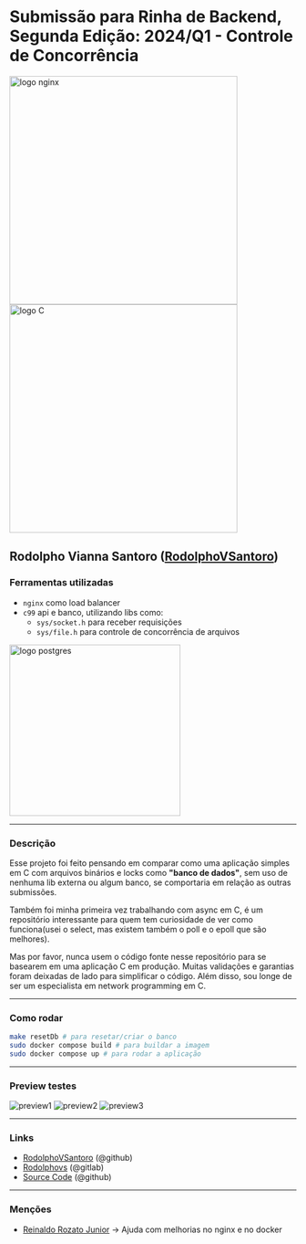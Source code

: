 # Submissão para Rinha de Backend, Segunda Edição: 2024/Q1 - Controle de Concorrência


<img src="https://upload.wikimedia.org/wikipedia/commons/c/c5/Nginx_logo.svg" alt="logo nginx" width="400" height="auto">
<br />
<img src="https://imgs.search.brave.com/CJ1qsQ77NgbW8m08i7yLKL6m78khjHtNRuLy082Pg-w/rs:fit:860:0:0/g:ce/aHR0cHM6Ly91cGxv/YWQud2lraW1lZGlh/Lm9yZy93aWtpcGVk/aWEvY29tbW9ucy8w/LzBlL1RoZV9DX1By/b2dyYW1taW5nX0xh/bmd1YWdlLF9GaXJz/dF9FZGl0aW9uX0Nv/dmVyLnN2Zw.svg" alt="logo C" width="400" height="auto">

## Rodolpho Vianna Santoro ([RodolphoVSantoro](https://github.com/RodolphoVSantoro))

### Ferramentas utilizadas

- `nginx` como load balancer
- `c99` api e banco, utilizando libs como:
  - `sys/socket.h` para receber requisições
  - `sys/file.h` para controle de concorrência de arquivos

<img src="https://s3.amazonaws.com/codenewbie-assets/blogs/binarydropping.gif" alt="logo postgres" width="300" height="auto">

---
### Descrição

Esse projeto foi feito pensando em comparar como uma aplicação simples em C com arquivos binários e locks como **"banco de dados"**, sem uso de nenhuma lib externa ou algum banco, se comportaria em relação as outras submissões.

Também foi minha primeira vez trabalhando com async em C, é um repositório interessante para quem tem curiosidade de ver como funciona(usei o select, mas existem também o poll e o epoll que são melhores).

Mas por favor, nunca usem o código fonte nesse repositório para se basearem em uma aplicação C em produção. Muitas validações e garantias foram deixadas de lado para simplificar o código. Além disso, sou longe de ser um especialista em network programming em C.

---

### Como rodar
```bash
make resetDb # para resetar/criar o banco
sudo docker compose build # para buildar a imagem
sudo docker compose up # para rodar a aplicação
```

---

### Preview testes

<img src="https://i.imgur.com/QARPqZu.png" alt="preview1" width="auto" height="auto">
<img src="https://i.imgur.com/wlZj7Ft.png" alt="preview2" width="auto" height="auto">
<img src="https://i.imgur.com/9EAG9iF.png" alt="preview3" width="auto" height="auto">

---
### Links

- [RodolphoVSantoro](https://github.com/RodolphoVSantoro) (@github)
- [Rodolphovs](https://gitlab.com/Rodolphovs) (@gitlab)
- [Source Code](https://github.com/RodolphoVSantoro/c-async-disk-api) (@github)

---

### Menções

- [Reinaldo Rozato Junior]((https://github.com/oloko64)) -> Ajuda com melhorias no nginx e no docker

